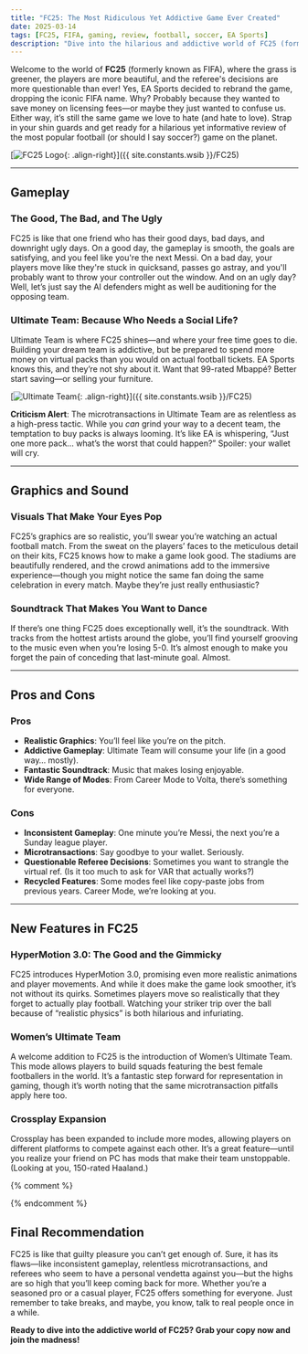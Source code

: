 ```yaml
---
title: "FC25: The Most Ridiculous Yet Addictive Game Ever Created"
date: 2025-03-14
tags: [FC25, FIFA, gaming, review, football, soccer, EA Sports]
description: "Dive into the hilarious and addictive world of FC25 (formerly FIFA). Explore its gameplay, graphics, pros, cons, and why it’s the ultimate guilty pleasure for gamers."
---
```


Welcome to the world of **FC25** (formerly known as FIFA), where the grass is greener, the players are more beautiful, and the referee's decisions are more questionable than ever! Yes, EA Sports decided to rebrand the game, dropping the iconic FIFA name. Why? Probably because they wanted to save money on licensing fees—or maybe they just wanted to confuse us. Either way, it’s still the same game we love to hate (and hate to love). Strap in your shin guards and get ready for a hilarious yet informative review of the most popular football (or should I say soccer?) game on the planet.

[![FC25 Logo](https://i.imgur.com/aHm1goAm.jpeg){: .align-right}]({{ site.constants.wsib }}/FC25)

---

## Gameplay

### The Good, The Bad, and The Ugly

FC25 is like that one friend who has their good days, bad days, and downright ugly days. On a good day, the gameplay is smooth, the goals are satisfying, and you feel like you're the next Messi. On a bad day, your players move like they're stuck in quicksand, passes go astray, and you'll probably want to throw your controller out the window. And on an ugly day? Well, let’s just say the AI defenders might as well be auditioning for the opposing team.

### Ultimate Team: Because Who Needs a Social Life?

Ultimate Team is where FC25 shines—and where your free time goes to die. Building your dream team is addictive, but be prepared to spend more money on virtual packs than you would on actual football tickets. EA Sports knows this, and they’re not shy about it. Want that 99-rated Mbappé? Better start saving—or selling your furniture.

[![Ultimate Team](https://i.imgur.com/EIEb9WGm.jpeg){: .align-right}]({{ site.constants.wsib }}/FC25)

**Criticism Alert**: The microtransactions in Ultimate Team are as relentless as a high-press tactic. While you *can* grind your way to a decent team, the temptation to buy packs is always looming. It’s like EA is whispering, “Just one more pack… what’s the worst that could happen?” Spoiler: your wallet will cry.

---

## Graphics and Sound

### Visuals That Make Your Eyes Pop

FC25’s graphics are so realistic, you’ll swear you’re watching an actual football match. From the sweat on the players’ faces to the meticulous detail on their kits, FC25 knows how to make a game look good. The stadiums are beautifully rendered, and the crowd animations add to the immersive experience—though you might notice the same fan doing the same celebration in every match. Maybe they’re just really enthusiastic?

### Soundtrack That Makes You Want to Dance

If there’s one thing FC25 does exceptionally well, it’s the soundtrack. With tracks from the hottest artists around the globe, you’ll find yourself grooving to the music even when you’re losing 5-0. It’s almost enough to make you forget the pain of conceding that last-minute goal. Almost.

---

## Pros and Cons

### Pros

- **Realistic Graphics**: You’ll feel like you’re on the pitch.
- **Addictive Gameplay**: Ultimate Team will consume your life (in a good way… mostly).
- **Fantastic Soundtrack**: Music that makes losing enjoyable.
- **Wide Range of Modes**: From Career Mode to Volta, there’s something for everyone.

### Cons

- **Inconsistent Gameplay**: One minute you’re Messi, the next you’re a Sunday league player.
- **Microtransactions**: Say goodbye to your wallet. Seriously.
- **Questionable Referee Decisions**: Sometimes you want to strangle the virtual ref. (Is it too much to ask for VAR that actually works?)
- **Recycled Features**: Some modes feel like copy-paste jobs from previous years. Career Mode, we’re looking at you.

---

## New Features in FC25

### HyperMotion 3.0: The Good and the Gimmicky

FC25 introduces HyperMotion 3.0, promising even more realistic animations and player movements. And while it does make the game look smoother, it’s not without its quirks. Sometimes players move so realistically that they forget to actually play football. Watching your striker trip over the ball because of “realistic physics” is both hilarious and infuriating.

### Women’s Ultimate Team

A welcome addition to FC25 is the introduction of Women’s Ultimate Team. This mode allows players to build squads featuring the best female footballers in the world. It’s a fantastic step forward for representation in gaming, though it’s worth noting that the same microtransaction pitfalls apply here too.

### Crossplay Expansion

Crossplay has been expanded to include more modes, allowing players on different platforms to compete against each other. It’s a great feature—until you realize your friend on PC has mods that make their team unstoppable. (Looking at you, 150-rated Haaland.)

 {% comment %}
<!-- ---

## Comparison with Other Football Games

### [eFootball 2025]({%- post_url 2024-09-15-efootball-2025-review -%})
While FC25 dominates in terms of licenses and presentation, eFootball offers a more budget-friendly alternative. However, its gameplay still feels a bit clunky compared to FC25’s polished mechanics.

### [Football Manager 2025]({%- post_url 2024-11-10-football-manager-2025-review -%})
If you’re more into strategy and less into button-mashing, Football Manager is the way to go. It’s a completely different experience but equally addictive.

--- -->
{% endcomment %}


## Final Recommendation

FC25 is like that guilty pleasure you can’t get enough of. Sure, it has its flaws—like inconsistent gameplay, relentless microtransactions, and referees who seem to have a personal vendetta against you—but the highs are so high that you’ll keep coming back for more. Whether you’re a seasoned pro or a casual player, FC25 offers something for everyone. Just remember to take breaks, and maybe, you know, talk to real people once in a while.

**Ready to dive into the addictive world of FC25? Grab your copy now and join the madness!**
